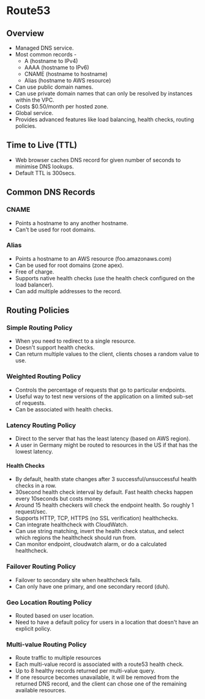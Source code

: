 # Route53

## Overview

- Managed DNS service.
- Most common records -
  - A (hostname to IPv4)
  - AAAA (hostname to IPv6)
  - CNAME (hostname to hostname)
  - Alias (hostname to AWS resource)
- Can use public domain names.
- Can use private domain names that can only be resolved by instances within the VPC.
- Costs $0.50/month per hosted zone.
- Global service.
- Provides advanced features like load balancing, health checks, routing policies.

## Time to Live (TTL)

- Web browser caches DNS record for given number of seconds to minimise DNS lookups.
- Default TTL is 300secs.

## Common DNS Records

### CNAME

- Points a hostname to any another hostname.
- Can't be used for root domains.

### Alias

- Points a hostname to an AWS resource (foo.amazonaws.com)
- Can be used for root domains (zone apex).
- Free of charge.
- Supports native health checks (use the health check configured on the load balancer).
- Can add multiple addresses to the record.

## Routing Policies

### Simple Routing Policy

- When you need to redirect to a single resource.
- Doesn't support health checks.
- Can return multiple values to the client, clients choses a random value to use.


### Weighted Routing Policy

- Controls the percentage of requests that go to particular endpoints.
- Useful way to test new versions of the application on a limited sub-set of requests.
- Can be associated with health checks.

### Latency Routing Policy

- Direct to the server that has the least latency (based on AWS region).
- A user in Germany might be routed to resources in the US if that has the lowest latency.

#### Health Checks

- By default, health state changes after 3 successful/unsuccessful health checks in a row.
- 30second health check interval by default. Fast health checks happen every 10seconds but costs money.
- Around 15 health checkers will check the endpoint health. So roughly 1 request/sec.
- Supports HTTP, TCP, HTTPS (no SSL verification) healthchecks.
- Can integrate healthcheck with CloudWatch.
- Can use string matching, invert the health check status, and select which regions the healthcheck should run from.
- Can monitor endpoint, cloudwatch alarm, or do a calculated healthcheck.

### Failover Routing Policy

- Failover to secondary site when healthcheck fails.
- Can only have one primary, and one secondary record (duh).

### Geo Location Routing Policy

- Routed based on user location.
- Need to have a default policy for users in a location that doesn't have an explicit policy.

### Multi-value Routing Policy

- Route traffic to multiple resources
- Each multi-value record is associated with a route53 health check.
- Up to 8 healthy records returned per multi-value query.
- If one resource becomes unavailable, it will be removed from the returned DNS record, and the client can chose one of the remaining available resources.
